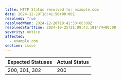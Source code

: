 ```yaml
---
title: HTTP Status resolved for example.com
date: 2024-12-28T18:41:50+00:00Z
resolved: True
resolvedWhen: 2024-12-28T18:41:50+00:00Z
resolvedStartTime: 2024-10-25T21:09:43.191474+00:00
severity: notice
affected:
  - example.com
section: issue
---
```


| Expected Statuses | Actual Status  |
|-------------------|----------------|
| 200, 301, 302 | 200 |
